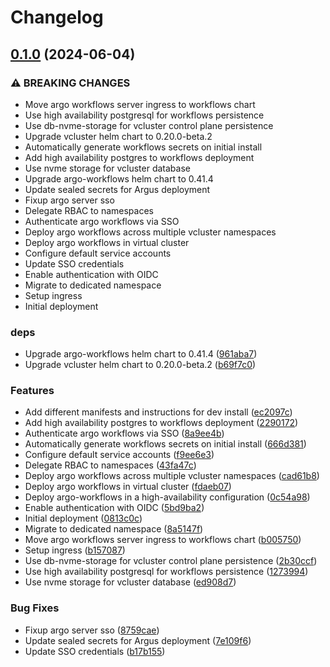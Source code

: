# Changelog

## [0.1.0](https://github.com/garryod/release-workflows-please/compare/workflows-v0.0.1...workflows@v0.1.0) (2024-06-04)


### ⚠ BREAKING CHANGES

* Move argo workflows server ingress to workflows chart
* Use high availability postgresql for workflows persistence
* Use db-nvme-storage for vcluster control plane persistence
* Upgrade vcluster helm chart to 0.20.0-beta.2
* Automatically generate workflows secrets on initial install
* Add high availability postgres to workflows deployment
* Use nvme storage for vcluster database
* Upgrade argo-workflows helm chart to 0.41.4
* Update sealed secrets for Argus deployment
* Fixup argo server sso
* Delegate RBAC to namespaces
* Authenticate argo workflows via SSO
* Deploy argo workflows across multiple vcluster namespaces
* Deploy argo workflows in virtual cluster
* Configure default service accounts
* Update SSO credentials
* Enable authentication with OIDC
* Migrate to dedicated namespace
* Setup ingress
* Initial deployment

### deps

* Upgrade argo-workflows helm chart to 0.41.4 ([961aba7](https://github.com/garryod/release-workflows-please/commit/961aba7e759e9cb00a7117baa9574af27927eec6))
* Upgrade vcluster helm chart to 0.20.0-beta.2 ([b69f7c0](https://github.com/garryod/release-workflows-please/commit/b69f7c0809275fb6bd4d0a12696da3b16606130d))


### Features

* Add different manifests and instructions for dev install ([ec2097c](https://github.com/garryod/release-workflows-please/commit/ec2097c6583c61d322f38e0dbb498a16f909dc8b))
* Add high availability postgres to workflows deployment ([2290172](https://github.com/garryod/release-workflows-please/commit/2290172a23f63515dac306f957ae2ba0688c3e1a))
* Authenticate argo workflows via SSO ([8a9ee4b](https://github.com/garryod/release-workflows-please/commit/8a9ee4b66841d107863df7547c5e0b0296cdd011))
* Automatically generate workflows secrets on initial install ([666d381](https://github.com/garryod/release-workflows-please/commit/666d38104fbe9033fc0c11906202683a6a1b9780))
* Configure default service accounts ([f9ee6e3](https://github.com/garryod/release-workflows-please/commit/f9ee6e37fa1322a9a5f1ff543bbe7cb476d9825e))
* Delegate RBAC to namespaces ([43fa47c](https://github.com/garryod/release-workflows-please/commit/43fa47cebae1e51f7bee69858f72856fcd71bb94))
* Deploy argo workflows across multiple vcluster namespaces ([cad61b8](https://github.com/garryod/release-workflows-please/commit/cad61b8442997a5c8de9d3a9460166fb24fa3f1b))
* Deploy argo workflows in virtual cluster ([fdaeb07](https://github.com/garryod/release-workflows-please/commit/fdaeb0738ef2fb8dae846f87bd0a76be2b1d88be))
* Deploy argo-workflows in a high-availability configuration ([0c54a98](https://github.com/garryod/release-workflows-please/commit/0c54a9805b5761df6086c22d08db46610433c25a))
* Enable authentication with OIDC ([5bd9ba2](https://github.com/garryod/release-workflows-please/commit/5bd9ba2b4981ed538f95cd4773a4ee39ad079864))
* Initial deployment ([0813c0c](https://github.com/garryod/release-workflows-please/commit/0813c0c66536e1d217aa20bd8a0b5c6e8dc8c7f7))
* Migrate to dedicated namespace ([8a5147f](https://github.com/garryod/release-workflows-please/commit/8a5147f84dbed7bb73e4b53be2cfb81462fb5bff))
* Move argo workflows server ingress to workflows chart ([b005750](https://github.com/garryod/release-workflows-please/commit/b005750fbcbf167afcbbfec7e9a2a9b77e22bf8f))
* Setup ingress ([b157087](https://github.com/garryod/release-workflows-please/commit/b157087ac63bb9d80e1853c3ea5d10a08066ec8d))
* Use db-nvme-storage for vcluster control plane persistence ([2b30ccf](https://github.com/garryod/release-workflows-please/commit/2b30ccf9e75b68232448cd8c5f442edf74855037))
* Use high availability postgresql for workflows persistence ([1273994](https://github.com/garryod/release-workflows-please/commit/1273994ad2343cb6a37cb7f0f08b3d99117df070))
* Use nvme storage for vcluster database ([ed908d7](https://github.com/garryod/release-workflows-please/commit/ed908d729942101f2c23f62f30caea14d5b73241))


### Bug Fixes

* Fixup argo server sso ([8759cae](https://github.com/garryod/release-workflows-please/commit/8759cae7a79931a5ea47c98468998036cfec0419))
* Update sealed secrets for Argus deployment ([7e109f6](https://github.com/garryod/release-workflows-please/commit/7e109f6157eee1918ebd7c96a39b00b7c4bc084f))
* Update SSO credentials ([b17b155](https://github.com/garryod/release-workflows-please/commit/b17b15561aeb90f1e393c5a1dcdb673729d73115))
